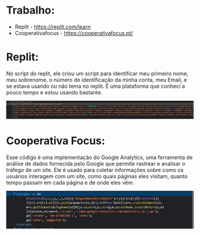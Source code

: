 # Trabalho:

- Replit - https://replit.com/learn
- Cooperativafocus - https://cooperativafocus.pt/ 


# Replit:

No script do replit, ele criou um script para identificar meu primeiro nome, meu sobrenome, o número de identificação da minha conta, meu Email, e se estava usando ou não tema no replit. É uma plataforma que conheci a pouco tempo e estou usando bastante. 

<img src='replit.PNG'>

# Cooperativa Focus:

Esse código é uma implementação do Google Analytics, uma ferramenta de análise de dados fornecida pelo Google que permite rastrear e analisar o tráfego de um site. Ele é usado para coletar informações sobre como os usuários interagem com um site, como quais páginas eles visitam, quanto tempo passam em cada página e de onde eles vêm.

<img src='cooperativafocus.PNG'>

